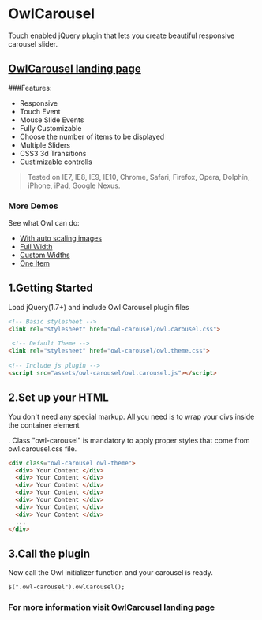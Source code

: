 # OwlCarousel #
Touch enabled jQuery plugin that lets you create beautiful responsive carousel slider.

## [OwlCarousel landing page](http://owlgraphic.com/owlcarousel)

###Features:
* Responsive
* Touch Event 
* Mouse Slide Events
* Fully Customizable
* Choose the number of items to be displayed
* Multiple Sliders
* CSS3 3d Transitions
* Custimizable controlls

> Tested on IE7, IE8, IE9, IE10, Chrome, Safari, Firefox, Opera, Dolphin, iPhone, iPad, Google Nexus.


### More Demos
See what Owl can do:
* [With auto scaling images](http://owlgraphic.com/owlcarousel/demos/images.html)
* [Full Width](http://owlgraphic.com/owlcarousel/demos/full.html)
* [Custom Widths](http://owlgraphic.com/owlcarousel/demos/custom.html)
* [One Item](http://owlgraphic.com/owlcarousel/demos/one.html)

## 1.Getting Started
Load jQuery(1.7+) and include Owl Carousel plugin files

```html
<!-- Basic stylesheet -->
<link rel="stylesheet" href="owl-carousel/owl.carousel.css">
 
 <!-- Default Theme -->
<link rel="stylesheet" href="owl-carousel/owl.theme.css">
 
<!-- Include js plugin -->
<script src="assets/owl-carousel/owl.carousel.js"></script>
```
## 2.Set up your HTML
You don't need any special markup. All you need is to wrap your divs inside the container element <div class="owl-carousel">. Class "owl-carousel" is mandatory to apply proper styles that come from owl.carousel.css file.

```html
<div class="owl-carousel owl-theme">
  <div> Your Content </div>
  <div> Your Content </div>
  <div> Your Content </div>
  <div> Your Content </div>
  <div> Your Content </div>
  <div> Your Content </div>
  <div> Your Content </div>
  ...
</div>
```
## 3.Call the plugin
Now call the Owl initializer function and your carousel is ready.

```html
$(".owl-carousel").owlCarousel();
```

### For more information visit [OwlCarousel landing page](http://owlgraphic.com/owlcarousel)

